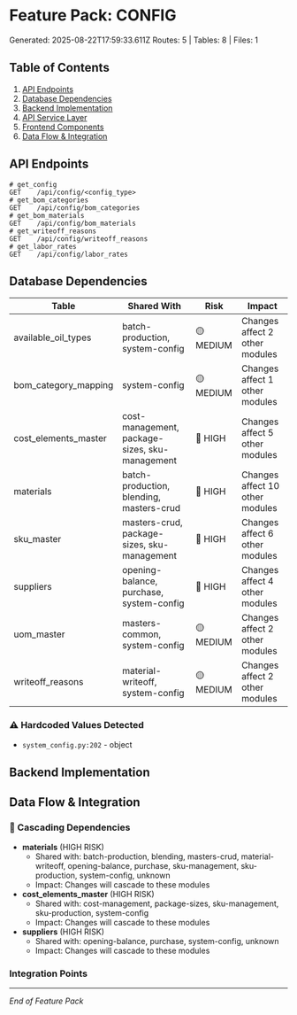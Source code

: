# Feature Pack: CONFIG
Generated: 2025-08-22T17:59:33.611Z
Routes: 5 | Tables: 8 | Files: 1

## Table of Contents
1. [API Endpoints](#api-endpoints)
2. [Database Dependencies](#database-dependencies)
3. [Backend Implementation](#backend-implementation)
4. [API Service Layer](#api-service-layer)
5. [Frontend Components](#frontend-components)
6. [Data Flow & Integration](#data-flow--integration)

## API Endpoints
```
# get_config
GET    /api/config/<config_type>
# get_bom_categories
GET    /api/config/bom_categories
# get_bom_materials
GET    /api/config/bom_materials
# get_writeoff_reasons
GET    /api/config/writeoff_reasons
# get_labor_rates
GET    /api/config/labor_rates
```

## Database Dependencies
| Table | Shared With | Risk | Impact |
|-------|-------------|------|--------|
| available_oil_types | batch-production, system-config | 🟡 MEDIUM | Changes affect 2 other modules |
| bom_category_mapping | system-config | 🟡 MEDIUM | Changes affect 1 other modules |
| cost_elements_master | cost-management, package-sizes, sku-management | 🔴 HIGH | Changes affect 5 other modules |
| materials | batch-production, blending, masters-crud | 🔴 HIGH | Changes affect 10 other modules |
| sku_master | masters-crud, package-sizes, sku-management | 🔴 HIGH | Changes affect 6 other modules |
| suppliers | opening-balance, purchase, system-config | 🔴 HIGH | Changes affect 4 other modules |
| uom_master | masters-common, system-config | 🟡 MEDIUM | Changes affect 2 other modules |
| writeoff_reasons | material-writeoff, system-config | 🟡 MEDIUM | Changes affect 2 other modules |

### ⚠️ Hardcoded Values Detected
- `system_config.py:202` - object

## Backend Implementation

## Data Flow & Integration
### 🔗 Cascading Dependencies
- **materials** (HIGH RISK)
  - Shared with: batch-production, blending, masters-crud, material-writeoff, opening-balance, purchase, sku-management, sku-production, system-config, unknown
  - Impact: Changes will cascade to these modules
- **cost_elements_master** (HIGH RISK)
  - Shared with: cost-management, package-sizes, sku-management, sku-production, system-config
  - Impact: Changes will cascade to these modules
- **suppliers** (HIGH RISK)
  - Shared with: opening-balance, purchase, system-config, unknown
  - Impact: Changes will cascade to these modules

### Integration Points

---
*End of Feature Pack*